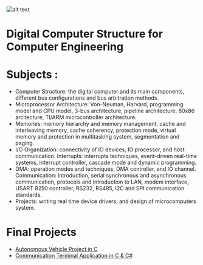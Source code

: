 ![alt text](https://github.com/MaorAssayag/Digital-Computer-Structure-projects/blob/master/Autonomous%20Vehicle%20Project/vehicle.PNG)
# Digital Computer Structure for Computer Engineering

# Subjects :
* Computer Structure: the digital computer and its main components, different bus configurations
and bus arbitration methods.
* Microprocessor Architecture: Von-Neuman, Harvard, programming model and CPU model, 3-bus architecture, pipeline architecture, 80x86 arcitecture, TI/ARM
microcontroller architecture.
* Memories: memory hierarchy and memory management, cache and interleaving memory, cache coherency, protection mode, virtual memory and protection in
multitasking system, segmentation and paging. 
* I/O Organization: connectivity of IO devices, IO processor, and host communication. Interrupts: interrupts techniques, event-driven real-time
systems, interrupt controller, cascade mode and dynamic programming.
* DMA: operation modes and techniques, DMA controller, and IO channel. Communication: introduction, serial synchronous and
asynchronous communication, protocols and introduction to LAN, modem interface, USART 8250
controller, RS232, RS485, I2C and SPI communication standards. 
* Projects: writing real time device drivers, and design of microcomputers system.

# Final Projects 
* <a href="https://github.com/MaorAssayag/Digital-Computer-Structure-projects/tree/master/Autonomous%20Vehicle%20Project">Autonomous Vehicle Project in C</a>
* <a href="https://github.com/MaorAssayag/Digital-Computer-Structure-projects/tree/master/Communication%20Terminal%20Application">Communication Terminal Application in C & C#</a>
